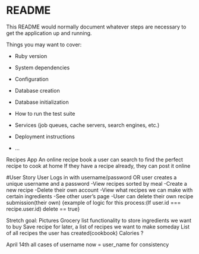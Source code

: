 # README

This README would normally document whatever steps are necessary to get the
application up and running.

Things you may want to cover:

* Ruby version

* System dependencies

* Configuration

* Database creation

* Database initialization

* How to run the test suite

* Services (job queues, cache servers, search engines, etc.)

* Deployment instructions

* ...



Recipes App
An online recipe book a user can search to find the perfect recipe to cook at home
If they have a recipe already, they can post it online 

#User Story
User Logs in with username/password OR user creates a unique username and a password 
	-View recipes sorted by meal 
	-Create a new recipe 
	-Delete their own account 
-View what recipes we can make with certain ingredients
-See other user’s page
-User can delete their own recipe submission(their own)
{example of logic for this process:(If user.id === recipe.user.id) delete == true}

Stretch goal:
Pictures
Grocery list functionality to store ingredients we want to buy
Save recipe for later, a list of recipes we want to make someday
List of all recipes the user has created(cookbook)
Calories ?

April 14th all cases of username now = user_name for consistency 

